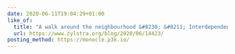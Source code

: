 ```yaml
---
date: 2020-06-11T19:04:29+01:00
like_of:
  title: "A walk around the neighbourhood &#8230; &#8211; Interdependent Thoughts"
  url: https://www.zylstra.org/blog/2020/06/14423/
posting_method: https://monocle.p3k.io/
---
```

